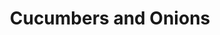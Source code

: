 ---
layout: recipe
title: Cucumbers and Onions
image: cucumbers.png
tags: Snack
prep_time: 10 Minutes

ingredients:
- 5 cucumbers
- 1/2 Cup sugar
- 1 Cup water
- 1 Cup distilled white vinegar
- 1 Small onion
- Pepper to taste

directions:
- In a large bowl, mix water, sugar, vinegar.
- Slice cucumbers and some of the onion.
- Throw it all together in the bowl.
- Refrigerate overnight.

---